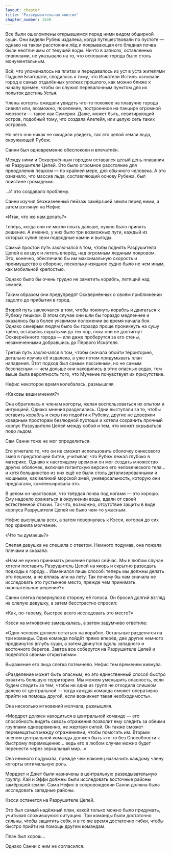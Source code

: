```yaml
---
layout: chapter
title: "Разведывательная миссия"
chapter_number: 1549
---
```




Все были ошеломлены открывшимся перед ними видом обширной суши. Они видели Рубеж издалека, когда путешествовали по пустоте — однако на таком расстоянии лёд и покрывающая его бледная почва были неотличимы от текущей воды. Ничто в записях, оставленных сивиллами, не указывало на то, что основание города было столь монументальным.

Всё, что упоминалось на плитах и передавалось из уст в уста жителями Падшей Благодати, сводилось к тому, что Искатели Истины основали город в самых отдалённых уголках прошлого, как можно ближе к началу времён, чтобы он служил перевалочным пунктом для их попыток достичь Устья.

Члены когорты ожидали увидеть что-то похожее на плавучие города сивилл или, возможно, поселение, построенное на панцире огромной мерзости — такое как Сумерки. Даже, может быть, левитирующий остров, подобный тому, что создала Алетейя, или целую сеть таких островов.

Но чего они никак не ожидали увидеть, так это целой земли льда, окружающей Рубеж.

Санни был одновременно обеспокоен и впечатлён.

Между ними и Осквернённым городом оставался целый день плавания на Разрушителе Цепей. Это было огромное расстояние для преодоления пешком — по крайней мере, для обычного человека. А это означало, что массив льда, составляющий основу Рубежа, был поистине громадным.

...И это создавало проблему.

Санни изучил безжизненный пейзаж замёрзшей земли перед ними, а затем взглянул на Нефис.

«Итак, что же нам делать?»

Теперь, когда они не могли плыть дальше, нужно было принять решение. А именно, у них было три возможных пути, каждый из которых сулил свои подводные камни и выгоды.

Самый простой путь заключался в том, чтобы поднять Разрушителя Цепей в воздух и лететь вперёд, над огромным ледяным покровом. Это, конечно, обеспечило бы им максимальную скорость и преимущество в обороне, поскольку изящное судно было не чем иным, как мобильной крепостью.

Однако было бы очень трудно не заметить корабль, летящий над землёй.

Таким образом они предупредят Осквернённых о своём приближении задолго до прибытия в город.

Второй путь заключался в том, чтобы покинуть корабль и двигаться к Рубежу пешком. В этом случае они шли бы гораздо медленнее и оказались бы в более уязвимом положении во время начала боя. Однако семерым людям было бы гораздо проще проникнуть на сушу тайно, оставаясь скрытыми до тех пор, пока они не достигнут Осквернённого города — или даже проберутся за его стены, незамеченными добравшись до Первого Искателя.

Третий путь заключался в том, чтобы сначала обойти территорию, детально изучив её издалека, а уже потом придумывать план нападения. Этот подход был самым пассивным, но не самым безопасным — чем дольше они находились в этих опасных водах, тем выше была вероятность того, что Мучение почувствует их присутствие.

Нефис некоторое время колебалась, размышляя.

«Каковы ваши мнения?»

Она обратилась к членам когорты, желая воспользоваться их опытом и интуицией. Однако мнения разделились. Одни выступали за то, чтобы оставить корабль и скрытно подойти к Рубежу, другие не доверяли коварным просторам безлюдной пустоши и хотели сохранить прочный корпус Разрушителя Цепей между собой и тем, что может скрываться подо льдом.

Сам Санни тоже не мог определиться.

Его угнетало то, что он не сможет использовать оболочку ониксового змея в предстоящей битве, учитывая, что Рубеж лежал глубоко в материке. Однако к настоящему времени он мог создать множество других оболочек, включая гигантскую версию его человеческого тела... и хотя большинство из них ещё не были столь детализированными и мощными, как великий морской змей, универсальность, которую они предлагали, компенсировала это.

В целом он чувствовал, что твёрдая почва под ногами — это хорошо. Ему надоело сражаться в окружении воды, вдали от своей естественной стихии. Так что, возможно, отсутствие защиты в виде корпуса Разрушителя Цепей не было чем-то ужасным.

Нефис выслушала всех, а затем повернулась к Кэсси, которая до сих пор хранила молчание.

«Что ты думаешь?»

Слепая девушка не спешила с ответом. Немного подумав, она пожала плечами и сказала:

«Нам не нужно принимать решение прямо сейчас. Мы в любом случае хотели поставить Разрушитель Цепей на якорь и скрытно разведать подходы к городу... Изменился лишь способ: теперь мы должны делать это пешком, а не вплавь или на лету. Так почему бы нам сначала не исследовать это пустынное место, прежде чем принимать окончательное решение?»

Санни слегка повернулся в сторону её голоса. Он бросил долгий взгляд на слепую девушку, а затем бесстрастно спросил:

«Как, по-твоему, быстрее всего исследовать это место?»

Кэсси на мгновение замешкалась, а затем задумчиво ответила:

«Один человек должен остаться на корабле. Остальные разделятся на три команды. Одна команда пойдёт прямо вперёд, две другие немного продвинутся вглубь суши, а затем двинутся вдоль западного и восточного берегов. Завтра все соберутся на Разрушителе Цепей и поделятся своими открытиями».

Выражение его лица слегка потемнело. Нефис тем временем кивнула.

«Разделение может быть опасным, но это единственный способ быстро охватить большую территорию. Мы можем уменьшить опасность, если будем следить за тем, чтобы ни одна из групп не отходила слишком далеко от центральной — тогда каждая команда сможет оперативно прийти на помощь другой, если возникнет такая необходимость».

Она несколько мгновений молчала, размышляя.

«Мордрет должен находиться в центральной команде — его способность видеть сквозь отражения позволит ему следить за обеими группами одновременно, не жертвуя силой. Он также сможет перемещаться между отражениями, чтобы помогать им. Вторым членом центральной команды должен быть кто-то без Способности к быстрому перемещению... ведь его в любом случае можно будет перенести через зеркальный мир...»

Она немного подумала, прежде чем наконец назначить каждому члену когорты оптимальную роль.

Мордрет и Джет были назначены в центральную разведывательную группу. Кай и Эффи должны были исследовать восточные районы замёрзшей земли. Сама Нефис в сопровождении Санни должна была исследовать западные районы.

Кэсси останется на Разрушителе Цепей.

Это был самый надёжный план, какой только можно было придумать, учитывая сложившуюся ситуацию. Три команды были достаточно сильны, чтобы защитить себя, и в то же время достаточно гибки, чтобы быстро прийти на помощь другим командам.

План был хорош...

Однако Санни с ним не согласился.

